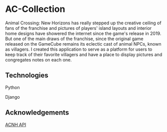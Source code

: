 # AC-Collection

Animal Crossing: New Horizons has really stepped up the creative ceiling of fans of the franchise and pictures of players' island layouts and interior home designs have showered the internet since the game's release in 2019. But one of the main draws of the franchise, since the original game released on the GameCube remains its eclectic cast of animal NPCs, known as villagers. I created this application to serve as a platform for users to keep track of their favorite villagers and have a place to display pictures and congregates notes on each one. 

## Technologies

Python

Django

## Acknowledgements

<a href="https://acnhapi.com/">ACNH API</a>


